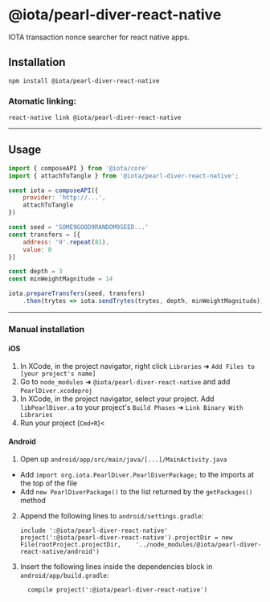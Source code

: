 
# @iota/pearl-diver-react-native

IOTA transaction nonce searcher for react native apps.

## Installation

`npm install @iota/pearl-diver-react-native`

### Atomatic linking:
`react-native link @iota/pearl-diver-react-native`

---

## Usage
```js
import { composeAPI } from '@iota/core'
import { attachToTangle } from '@iota/pearl-diver-react-native';

const iota = composeAPI({ 
    provider: 'http://...',
    attachToTangle
})

const seed = 'SOME9GOOD9RANDOM9SEED...'
const transfers = [{
    address: '9'.repeat(81),
    value: 0
}]

const depth = 3
const minWeightMagnitude = 14

iota.prepareTransfers(seed, transfers)
    .then(trytes => iota.sendTrytes(trytes, depth, minWeightMagnitude))

```

---

### Manual installation

#### iOS

1. In XCode, in the project navigator, right click `Libraries` ➜ `Add Files to [your project's name]`
2. Go to `node_modules` ➜ `@iota/pearl-diver-react-native` and add `PearlDiver.xcodeproj`
3. In XCode, in the project navigator, select your project. Add `libPearlDiver.a` to your project's `Build Phases` ➜ `Link Binary With Libraries`
4. Run your project (`Cmd+R`)<

#### Android

1. Open up `android/app/src/main/java/[...]/MainActivity.java`
  - Add `import org.iota.PearlDiver.PearlDiverPackage;` to the imports at the top of the file
  - Add `new PearlDiverPackage()` to the list returned by the `getPackages()` method
2. Append the following lines to `android/settings.gradle`:
  	```
  	include ':@iota/pearl-diver-react-native'
  	project(':@iota/pearl-diver-react-native').projectDir = new File(rootProject.projectDir, 	'../node_modules/@iota/pearl-diver-react-native/android')
  	```
3. Insert the following lines inside the dependencies block in `android/app/build.gradle`:
  	```
      compile project(':@iota/pearl-diver-react-native')
  	```


